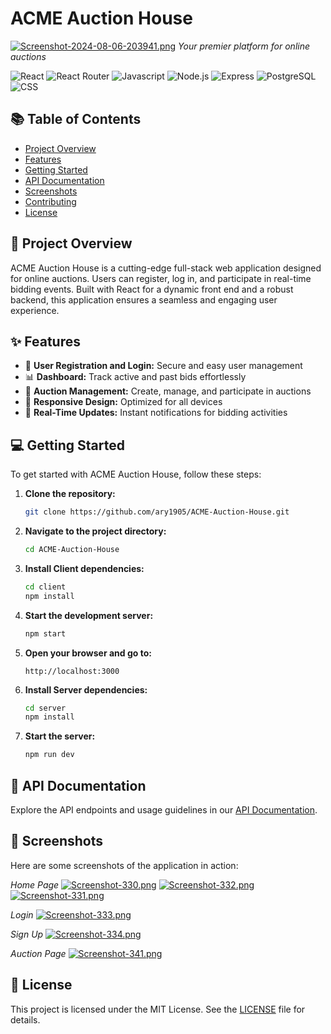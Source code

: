 # ACME Auction House

[![Screenshot-2024-08-06-203941.png](https://i.postimg.cc/65fdhW4L/Screenshot-2024-08-06-203941.png)](https://postimg.cc/ppyhWtZp)
*Your premier platform for online auctions*

![React](https://img.shields.io/badge/react-%2320232a.svg?style=for-the-badge&logo=react&logoColor=%2361DAFB) 
![React Router](https://img.shields.io/badge/React_Router-CA4245?style=for-the-badge&logo=react-router&logoColor=white)
![Javascript](https://img.shields.io/badge/JavaScript-323330?style=for-the-badge&logo=javascript&logoColor=F7DF1E)
![Node.js](https://img.shields.io/badge/Node.js-43853D?style=for-the-badge&logo=node.js&logoColor=white)
![Express](https://img.shields.io/badge/Express.js-404D59?style=for-the-badge)
![PostgreSQL](https://img.shields.io/badge/PostgreSQL-316192?style=for-the-badge&logo=postgresql&logoColor=white)
![CSS](https://img.shields.io/badge/CSS3-1572B6?style=for-the-badge&logo=css3&logoColor=white)

## 📚 Table of Contents
- [Project Overview](#project-overview)
- [Features](#features)
- [Getting Started](#getting-started)
- [API Documentation](#api-documentation)
- [Screenshots](#screenshots)
- [Contributing](#contributing)
- [License](#license)

## 🚀 Project Overview

ACME Auction House is a cutting-edge full-stack web application designed for online auctions. Users can register, log in, and participate in real-time bidding events. Built with React for a dynamic front end and a robust backend, this application ensures a seamless and engaging user experience.

## ✨ Features

- 📝 **User Registration and Login:** Secure and easy user management
- 📊 **Dashboard:** Track active and past bids effortlessly
- 📅 **Auction Management:** Create, manage, and participate in auctions
- 📱 **Responsive Design:** Optimized for all devices
- 🔔 **Real-Time Updates:** Instant notifications for bidding activities

## 💻 Getting Started

To get started with ACME Auction House, follow these steps:

1. **Clone the repository:**

    ```bash
    git clone https://github.com/ary1905/ACME-Auction-House.git
    ```

2. **Navigate to the project directory:**

    ```bash
    cd ACME-Auction-House
    ```

3. **Install Client dependencies:**

    ```bash
    cd client
    npm install
    ```

4. **Start the development server:**

    ```bash
    npm start
    ```

5. **Open your browser and go to:**

    ```
    http://localhost:3000
    ```
    
6. **Install Server dependencies:**

    ```bash
    cd server
    npm install
    ```

4. **Start the server:**

    ```bash
    npm run dev
    ```

## 📖 API Documentation

Explore the API endpoints and usage guidelines in our [API Documentation](https://acme-auction-house-api-docs.vercel.app/).

## 📸 Screenshots

Here are some screenshots of the application in action:

*Home Page*
[![Screenshot-330.png](https://i.postimg.cc/zfVK5Tt0/Screenshot-330.png)](https://postimg.cc/kVPBvRdb)
[![Screenshot-332.png](https://i.postimg.cc/gjPZvQYT/Screenshot-332.png)](https://postimg.cc/LYN5Sygt)
[![Screenshot-331.png](https://i.postimg.cc/wMcsF2MT/Screenshot-331.png)](https://postimg.cc/T51w3rnZ)

*Login*
[![Screenshot-333.png](https://i.postimg.cc/wTgNMC4t/Screenshot-333.png)](https://postimg.cc/z32vPcr5)

*Sign Up*
[![Screenshot-334.png](https://i.postimg.cc/VLgCCK2K/Screenshot-334.png)](https://postimg.cc/8jFc8mpv)

*Auction Page*
[![Screenshot-341.png](https://i.postimg.cc/65W7tdTn/Screenshot-341.png)](https://postimg.cc/vDK8vxrZ)


## 📝 License

This project is licensed under the MIT License. See the [LICENSE](LICENSE) file for details.
